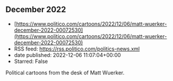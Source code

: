 ## December 2022
 - [https://www.politico.com/cartoons/2022/12/06/matt-wuerker-december-2022-00072530](https://www.politico.com/cartoons/2022/12/06/matt-wuerker-december-2022-00072530)
 - RSS feed: https://rss.politico.com/politics-news.xml
 - date published: 2022-12-06 11:07:04+00:00
 - Starred: False

Political cartoons from the desk of Matt Wuerker.
